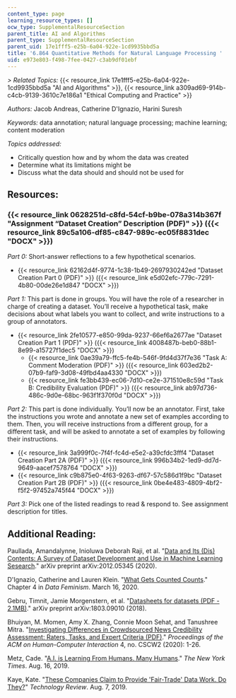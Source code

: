 ```yaml
---
content_type: page
learning_resource_types: []
ocw_type: SupplementalResourceSection
parent_title: AI and Algorithms
parent_type: SupplementalResourceSection
parent_uid: 17e1fff5-e25b-6a04-922e-1cd9935bbd5a
title: '6.864 Quantitative Methods for Natural Language Processing '
uid: e973e803-f498-7fee-0427-c3ab9df01ebf
---
```


_\> Related Topics:_ {{< resource_link 17e1fff5-e25b-6a04-922e-1cd9935bbd5a "AI and Algorithms" >}}, {{< resource_link a309ad69-914b-c4cb-9139-3610c7e186a1 "Ethical Computing and Practice" >}}

_Authors:_ Jacob Andreas, Catherine D'Ignazio, Harini Suresh

_Keywords:_ data annotation; natural language processing; machine learning; content moderation

_Topics addressed:_

*   Critically question how and by whom the data was created
*   Determine what its limitations might be
*   Discuss what the data should and should not be used for

Resources:
----------

### {{< resource_link 0628251d-c8fd-54cf-b9be-078a314b367f "Assignment “Dataset Creation” Description (PDF)" >}} ({{< resource_link 89c5a106-df85-c847-989c-ec05f8831dec "DOCX" >}})

_Part 0:_ Short-answer reflections to a few hypothetical scenarios.

*   {{< resource_link 62162d4f-9774-1c38-1b49-2697930242ed "Dataset Creation Part 0 (PDF)" >}} ({{< resource_link e5d02efc-779c-7291-4b80-00de26e1d847 "DOCX" >}}) 

_Part 1:_ This part is done in groups. You will have the role of a researcher in charge of creating a dataset. You’ll receive a hypothetical task, make decisions about what labels you want to collect, and write instructions to a group of annotators.

*   {{< resource_link 2fe10577-e850-99da-9237-66ef6a2677ae "Dataset Creation Part 1 (PDF)" >}} ({{< resource_link 4008487b-beb0-88b1-8e99-a15727f1dec5 "DOCX" >}})
    *   {{< resource_link 0ae39a79-ffc5-fe4b-546f-9fd4d37f7e36 "Task A: Comment Moderation (PDF)" >}} ({{< resource_link 603ed2b2-07b9-faf9-3d08-49fbd4aa4330 "DOCX" >}})
    *   {{< resource_link fe3bb439-ec06-7d10-ce2e-371510e8c59d "Task B: Credibility Evaluation (PDF)" >}} ({{< resource_link ab97d736-486c-9d0e-68bc-963f1f370f0d "DOCX" >}})

_Part 2:_ This part is done individually. You’ll now be an annotator. First, take the instructions you wrote and annotate a new set of examples according to them. Then, you will receive instructions from a different group, for a different task, and will be asked to annotate a set of examples by following their instructions.

*   {{< resource_link 3a999f0c-7f4f-fc4d-e5e2-a39cfdc3fff4 "Dataset Creation Part 2A (PDF)" >}} ({{< resource_link 996b34b2-1ed9-dd7d-9649-aacef7578764 "DOCX" >}})
*   {{< resource_link c9b875e0-4f63-9263-df67-57c586d1f9bc "Dataset Creation Part 2B (PDF)" >}} ({{< resource_link 0be4e483-4809-4bf2-f5f2-97452a745f44 "DOCX" >}})

_Part 3:_ Pick one of the listed readings to read & respond to. See assignment description for titles.

Additional Reading:
-------------------

Paullada, Amandalynne, Inioluwa Deborah Raji, et al. "[Data and Its (Dis) Contents: A Survey of Dataset Development and Use in Machine Learning Sesearch](https://arxiv.org/abs/2012.05345)." arXiv preprint arXiv:2012.05345 (2020).

D'Ignazio, Catherine and Lauren Klein. "[What Gets Counted Counts](https://data-feminism.mitpress.mit.edu/pub/h1w0nbqp/release/3)." Chapter 4 in _Data Feminism_. March 16, 2020. 

Gebru, Timnit, Jamie Morgenstern, et al. "[Datasheets for datasets (PDF - 2.1MB)](https://arxiv.org/pdf/1803.09010.pdf)." arXiv preprint arXiv:1803.09010 (2018).

Bhuiyan, M. Momen, Amy X. Zhang, Connie Moon Sehat, and Tanushree Mitra. "[Investigating Differences in Crowdsourced News Credibility Assessment: Raters, Tasks, and Expert Criteria (PDF)](https://assets.ctfassets.net/tlowcqj4pb76/3TXIYQf54lxMF8ylLqyPuE/ad0222fd424eac7d1764a404a68f9212/Investigating_Differences_in_Crowdsourced_News_Credibility_Assessment_Raters_Tasks_and_Expert_Criteria.pdf)." _Proceedings of the ACM on Human-Computer Interaction_ 4, no. CSCW2 (2020): 1-26.

Metz, Cade. "[A.I. is Learning From Humans. Many Humans](https://www.nytimes.com/2019/08/16/technology/ai-humans.html)." _The New York Times_. Aug. 16, 2019.

Kaye, Kate. "[These Companies Claim to Provide 'Fair-Trade' Data Work. Do They?](https://www.technologyreview.com/2019/08/07/133845/cloudfactory-ddd-samasource-imerit-impact-sourcing-companies-for-data-annotation/)" _Technology Review_. Aug. 7, 2019.